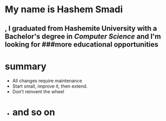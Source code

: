 

# My name is Hashem Smadi

## , I graduated from __Hashemite University__ with a Bachelor's degree in ***Computer Science*** and I'm looking for ###more educational opportunities

# **summary**
* All changes require maintenance
* Start small, improve it, then extend.
* Don’t reinvent the wheel 
* # and so on